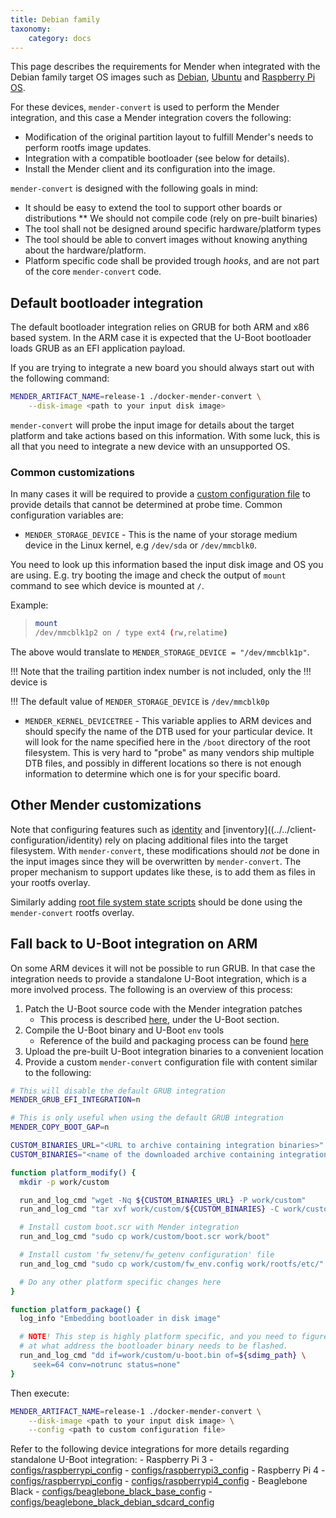 ```yaml
---
title: Debian family
taxonomy:
    category: docs
---
```


This page describes the requirements for Mender when integrated with the Debian
family target OS images such as [Debian](https://www.debian.org/?target=_blank),
[Ubuntu](https://www.ubuntu.com/?target=_blank) and
[Raspberry Pi OS](https://www.raspberrypi.org/downloads/raspberry-pi-os/?target=_blank).

For these devices, `mender-convert` is used to perform the Mender integration,
and this case a Mender integration covers the following:

* Modification of the original partition layout to fulfill Mender's needs to
  perform rootfs image updates.
* Integration with a compatible bootloader (see below for details).
* Install the Mender client and its configuration into the image.

`mender-convert` is designed with the following goals in mind:

* It should be easy to extend the tool to support other boards or distributions
   ** We should not compile code (rely on pre-built binaries)
* The tool shall not be designed around specific hardware/platform types
* The tool should be able to convert images without knowing anything about the
  hardware/platform.
* Platform specific code shall be provided trough *hooks*, and are not part of
  the core `mender-convert` code.

## Default bootloader integration

The default bootloader integration relies on GRUB for both ARM and x86 based
system. In the ARM case it is expected that the U-Boot bootloader loads
GRUB as an EFI application payload.

If you are trying to integrate a new board you should always start out with
the following command:

```bash
MENDER_ARTIFACT_NAME=release-1 ./docker-mender-convert \
    --disk-image <path to your input disk image>
```

`mender-convert` will probe the input image for details about the target
platform and take actions based on this information. With some luck, this is
all that you need to integrate a new device with an unsupported OS.

### Common customizations

In many cases it will be required to provide a [custom configuration
file](../../artifacts/debian-family/image-configuration#configuration-files)
to provide details that cannot be determined at probe time. Common configuration
variables are:

- `MENDER_STORAGE_DEVICE` - This is the name of your storage medium device in
   the Linux kernel, e.g `/dev/sda` or `/dev/mmcblk0`.

You need to look up this information based the input disk image and OS you are
using. E.g. try booting the image and check the output of `mount` command to see
which device is mounted at `/`.

Example:

> ```bash
> mount
> /dev/mmcblk1p2 on / type ext4 (rw,relatime)
> ```

The above would translate to `MENDER_STORAGE_DEVICE = "/dev/mmcblk1p"`.

!!! Note that the trailing partition index number is not included, only the
!!! device is

!!! The default value of `MENDER_STORAGE_DEVICE` is `/dev/mmcblk0p`


- `MENDER_KERNEL_DEVICETREE` - This variable applies to ARM devices and should
   specify the name of the DTB used for your particular device. It will look for
   the name specified here in the `/boot` directory of the root filesystem. This
   is very hard to "probe" as many vendors ship multiple DTB files, and possibly
   in different locations so there is not enough information to determine which
   one is for your specific board.

## Other Mender customizations

Note that configuring features such as
[identity](../../client-configuration/identity) and
[inventory]((../../client-configuration/identity) rely on placing
additional files into the target filesystem.  With `mender-convert`,
these modifications should _not_ be done in the input images since
they will be overwritten by `mender-convert`.  The proper mechanism to
support updates like these, is to add them as files in your rootfs
overlay.

Similarly adding
[root file system state scripts](../../artifacts/state-scripts#root-file-system-and-artifact-scripts)
should be done using the `mender-convert` rootfs overlay.

## Fall back to U-Boot integration on ARM

On some ARM devices it will not be possible to run GRUB. In that case the
integration needs to provide a standalone U-Boot integration, which is a more
involved process. The following is an overview of this process:

<!--AUTOVERSION: "mender-convert-integration-scripts/blob/%"/ignore-->
1. Patch the U-Boot source code with the Mender integration patches
    - This process is described
      [here](https://hub.mender.io/t/mender-from-scratch/391), under the U-Boot
      section.
2. Compile the U-Boot binary and U-Boot `env` tools
    - Reference of the build and packaging process can be found
      [here](https://github.com/mendersoftware/mender-convert-integration-scripts/blob/master/build-uboot-rpi.sh)
3. Upload the pre-built U-Boot integration binaries to a convenient location
4. Provide a custom `mender-convert` configuration file with content similar to
   the following:

```bash
# This will disable the default GRUB integration
MENDER_GRUB_EFI_INTEGRATION=n

# This is only useful when using the default GRUB integration
MENDER_COPY_BOOT_GAP=n

CUSTOM_BINARIES_URL="<URL to archive containing integration binaries>"
CUSTOM_BINARIES="<name of the downloaded archive containing integration binaries>"

function platform_modify() {
  mkdir -p work/custom

  run_and_log_cmd "wget -Nq ${CUSTOM_BINARIES_URL} -P work/custom"
  run_and_log_cmd "tar xvf work/custom/${CUSTOM_BINARIES} -C work/custom"

  # Install custom boot.scr with Mender integration
  run_and_log_cmd "sudo cp work/custom/boot.scr work/boot"

  # Install custom 'fw_setenv/fw_getenv configuration' file
  run_and_log_cmd "sudo cp work/custom/fw_env.config work/rootfs/etc/"

  # Do any other platform specific changes here
}

function platform_package() {
  log_info "Embedding bootloader in disk image"

  # NOTE! This step is highly platform specific, and you need to figure out
  # at what address the bootloader binary needs to be flashed.
  run_and_log_cmd "dd if=work/custom/u-boot.bin of=${sdimg_path} \
     seek=64 conv=notrunc status=none"
}
```

Then execute:

```bash
MENDER_ARTIFACT_NAME=release-1 ./docker-mender-convert \
    --disk-image <path to your input disk image> \
    --config <path to custom configuration file>
```

<!--AUTOVERSION: "mender-convert/blob/%/configs"/mender-convert -->
Refer to the following device integrations for more details regarding standalone U-Boot integration:
    - Raspberry Pi 3
      - [configs/raspberrypi_config](https://github.com/mendersoftware/mender-convert/blob/master/configs/raspberrypi_config)
      - [configs/raspberrypi3_config](https://github.com/mendersoftware/mender-convert/blob/master/configs/raspberrypi3_config)
    - Raspberry Pi 4
      - [configs/raspberrypi_config](https://github.com/mendersoftware/mender-convert/blob/master/configs/raspberrypi_config)
      - [configs/raspberrypi4_config](https://github.com/mendersoftware/mender-convert/blob/master/configs/raspberrypi4_config)
    - Beaglebone Black
      - [configs/beaglebone_black_base_config](https://github.com/mendersoftware/mender-convert/blob/master/configs/beaglebone_black_base_config)
      - [configs/beaglebone_black_debian_sdcard_config](https://github.com/mendersoftware/mender-convert/blob/master/configs/beaglebone_black_debian_sdcard_config)
